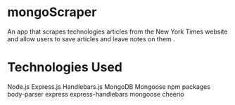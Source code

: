 # mongoScraper
An app that scrapes technologies articles from the New York Times website and allow  users to save articles and leave notes on them .

# Technologies Used
Node.js
Express.js
Handlebars.js
MongoDB
Mongoose
npm packages
body-parser
express
express-handlebars
mongoose
cheerio
